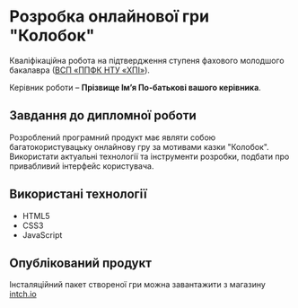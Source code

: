 
# Розробка онлайнової гри "Колобок" 

Кваліфікаційна робота на підтвердження ступеня фахового молодшого бакалавра ([ВСП «ППФК НТУ «ХПІ»](http://polytechnic.poltava.ua)). 

Керівник роботи – **Прізвище Ім’я По-батькові вашого керівника**.

## Завдання до дипломної роботи

Розроблений програмний продукт має являти собою багатокористувацьку онлайнову гру за мотивами казки "Колобок". Використати актуальні технології та інструменти розробки, подбати про привабливий інтерфейс користувача.

## Використані технології

* HTML5
* CSS3
* JavaScript

## Опублікований продукт
Інсталяційний пакет створеної гри можна завантажити з магазину [intch.io](http://itch.io)

